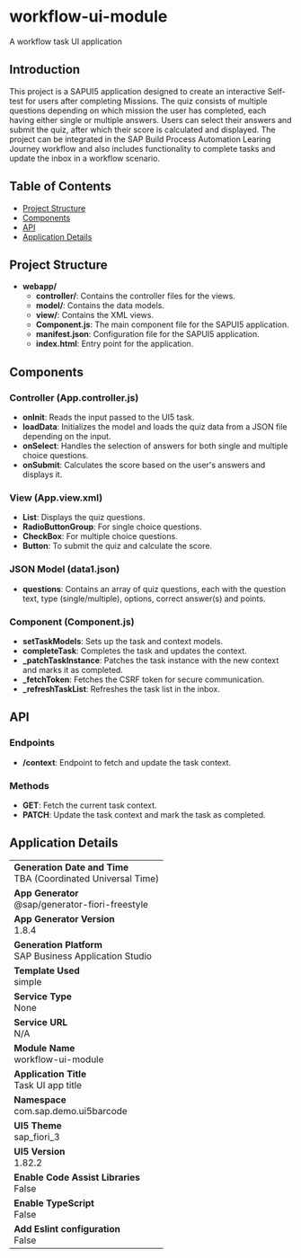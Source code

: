 
# workflow-ui-module

A workflow task UI application


## Introduction

This project is a SAPUI5 application designed to create an interactive Self-test for users after completing Missions. The quiz consists of multiple questions depending on which mission the user has completed, each having either single or multiple answers. Users can select their answers and submit the quiz, after which their score is calculated and displayed. 
The project can be integrated in the SAP Build Process Automation Learing Journey workflow and also includes functionality to complete tasks and update the inbox in a workflow scenario.

## Table of Contents

- [Project Structure](#project-structure)
- [Components](#components)
- [API](#api)
- [Application Details](#application-details)

## Project Structure
- **webapp/**
  - **controller/**: Contains the controller files for the views.
  - **model/**: Contains the data models.
  - **view/**: Contains the XML views.
  - **Component.js**: The main component file for the SAPUI5 application.
  - **manifest.json**: Configuration file for the SAPUI5 application.
  - **index.html**: Entry point for the application.
 

## Components

### Controller (App.controller.js)

- **onInit**: Reads the input passed to the UI5 task.
- **loadData**: Initializes the model and loads the quiz data from a JSON file depending on the input.
- **onSelect**: Handles the selection of answers for both single and multiple choice questions.
- **onSubmit**: Calculates the score based on the user's answers and displays it.

### View (App.view.xml)

- **List**: Displays the quiz questions.
- **RadioButtonGroup**: For single choice questions.
- **CheckBox**: For multiple choice questions.
- **Button**: To submit the quiz and calculate the score.

### JSON Model (data1.json)

- **questions**: Contains an array of quiz questions, each with the question text, type (single/multiple), options, correct answer(s) and points.

### Component (Component.js)

- **setTaskModels**: Sets up the task and context models.
- **completeTask**: Completes the task and updates the context.
- **_patchTaskInstance**: Patches the task instance with the new context and marks it as completed.
- **_fetchToken**: Fetches the CSRF token for secure communication.
- **_refreshTaskList**: Refreshes the task list in the inbox.

## API

### Endpoints

- **/context**: Endpoint to fetch and update the task context.

### Methods

- **GET**: Fetch the current task context.
- **PATCH**: Update the task context and mark the task as completed.


## Application Details
|               |
| ------------- |
|**Generation Date and Time**<br>TBA (Coordinated Universal Time)|
|**App Generator**<br>@sap/generator-fiori-freestyle|
|**App Generator Version**<br>1.8.4|
|**Generation Platform**<br>SAP Business Application Studio|
|**Template Used**<br>simple|
|**Service Type**<br>None|
|**Service URL**<br>N/A
|**Module Name**<br>workflow-ui-module|
|**Application Title**<br>Task UI app title|
|**Namespace**<br>com.sap.demo.ui5barcode|
|**UI5 Theme**<br>sap_fiori_3|
|**UI5 Version**<br>1.82.2|
|**Enable Code Assist Libraries**<br>False|
|**Enable TypeScript**<br>False|
|**Add Eslint configuration**<br>False|
